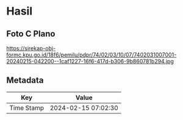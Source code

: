 # Hasil

## Foto C Plano

https://sirekap-obj-formc.kpu.go.id/18f6/pemilu/pdpr/74/02/03/10/07/7402031007001-20240215-042200--1caf1227-16f6-417d-b306-9b860781b294.jpg


## Metadata

| Key        | Value               |
| ---------- | ------------------- |
| Time Stamp | 2024-02-15 07:02:30 |



